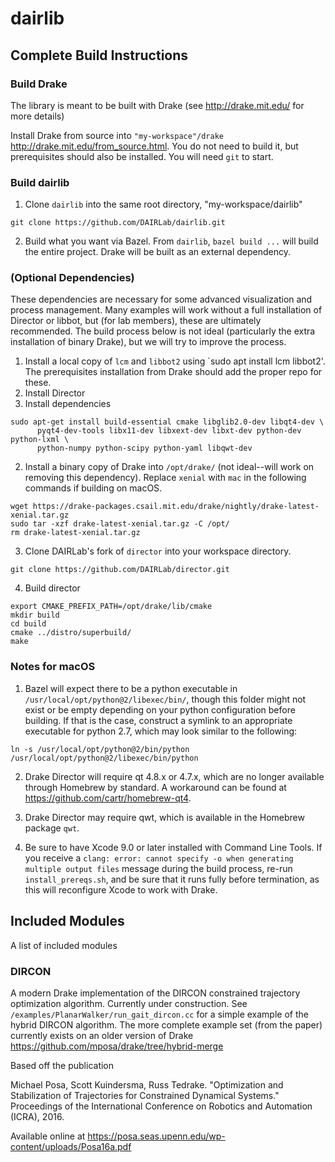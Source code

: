 # dairlib

## Complete Build Instructions
### Build Drake
The library is meant to be built with Drake (see http://drake.mit.edu/ for more details)

Install Drake from source into `"my-workspace"/drake` http://drake.mit.edu/from_source.html. You do not need to build it, but prerequisites should also be installed. You will need `git` to start.

### Build dairlib
1. Clone `dairlib` into the same root directory, "my-workspace/dairlib"
```
git clone https://github.com/DAIRLab/dairlib.git
```

2. Build what you want via Bazel. From `dairlib`, `bazel build ...` will build the entire project. Drake will be built as an external dependency.

### (Optional Dependencies)
These dependencies are necessary for some advanced visualization and process management. Many examples will work without a full installation of Director or libbot, but (for lab members), these are ultimately recommended. The build process below is not ideal (particularly the extra installation of binary Drake), but we will try to improve the process.
1. Install a local copy of `lcm` and `libbot2` using `sudo apt install lcm libbot2'. The prerequisites installation from Drake should add the proper repo for these.
2. Install Director
  1. Install dependencies
  ```
  sudo apt-get install build-essential cmake libglib2.0-dev libqt4-dev \
        pyqt4-dev-tools libx11-dev libxext-dev libxt-dev python-dev python-lxml \
        python-numpy python-scipy python-yaml libqwt-dev
  ```
  2. Install a binary copy of Drake into `/opt/drake/` (not ideal--will work on removing this dependency). Replace `xenial` with `mac` in the following commands if building on macOS.
  ```
  wget https://drake-packages.csail.mit.edu/drake/nightly/drake-latest-xenial.tar.gz
  sudo tar -xzf drake-latest-xenial.tar.gz -C /opt/
  rm drake-latest-xenial.tar.gz
  ```
  3. Clone DAIRLab's fork of `director` into your workspace directory.
  ```
  git clone https://github.com/DAIRLab/director.git
  ```
  4. Build director
  ```
  export CMAKE_PREFIX_PATH=/opt/drake/lib/cmake
  mkdir build
  cd build
  cmake ../distro/superbuild/
  make
  ```

### Notes for macOS
1. Bazel will expect there to be a python executable in `/usr/local/opt/python@2/libexec/bin/`, though this folder might not exist or be empty depending on your python configuration before building. If that is the case, construct a symlink to an appropriate executable for python 2.7, which may look similar to the following:
```
ln -s /usr/local/opt/python@2/bin/python /usr/local/opt/python@2/libexec/bin/python
```

2. Drake Director will require qt 4.8.x or 4.7.x, which are no longer available through Homebrew by standard. A workaround can be found at https://github.com/cartr/homebrew-qt4.

3. Drake Director may require qwt, which is available in the Homebrew package `qwt`.

4. Be sure to have Xcode 9.0 or later installed with Command Line Tools. If you receive a `clang: error: cannot specify -o when generating multiple output files` message during the build process, re-run `install_prereqs.sh`, and be sure that it runs fully before termination, as this will reconfigure Xcode to work with Drake.

## Included Modules
A list of included modules

### DIRCON
A modern Drake implementation of the DIRCON constrained trajectory optimization algorithm. Currently under construction. See `/examples/PlanarWalker/run_gait_dircon.cc` for a simple example of the hybrid DIRCON algorithm. The more complete example set (from the paper) currently exists on an older version of Drake https://github.com/mposa/drake/tree/hybrid-merge

Based off the publication

Michael Posa, Scott Kuindersma, Russ Tedrake. "Optimization and Stabilization of Trajectories for Constrained Dynamical Systems." Proceedings of the International Conference on Robotics and Automation (ICRA), 2016. 

Available online at https://posa.seas.upenn.edu/wp-content/uploads/Posa16a.pdf
